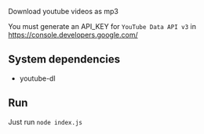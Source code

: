 Download youtube videos as mp3

You must generate an API_KEY for `YouTube Data API v3` in https://console.developers.google.com/

## System dependencies

- youtube-dl

## Run
Just run `node index.js`